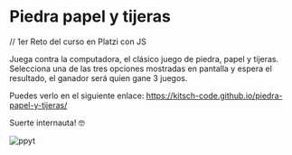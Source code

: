 # Piedra papel y tijeras

// 1er Reto del curso en Platzi con JS

Juega contra la computadora, el clásico juego de piedra, papel y tijeras.
Selecciona una de las tres opciones mostradas en pantalla y espera el resultado, el ganador será quien gane 3 juegos.

Puedes verlo en el siguiente enlace:
https://kitsch-code.github.io/piedra-papel-y-tijeras/

Suerte internauta! 🤓


![ppyt](https://user-images.githubusercontent.com/86083181/196088138-34a611b2-8675-4523-8c30-70200f2a0ec7.png)
